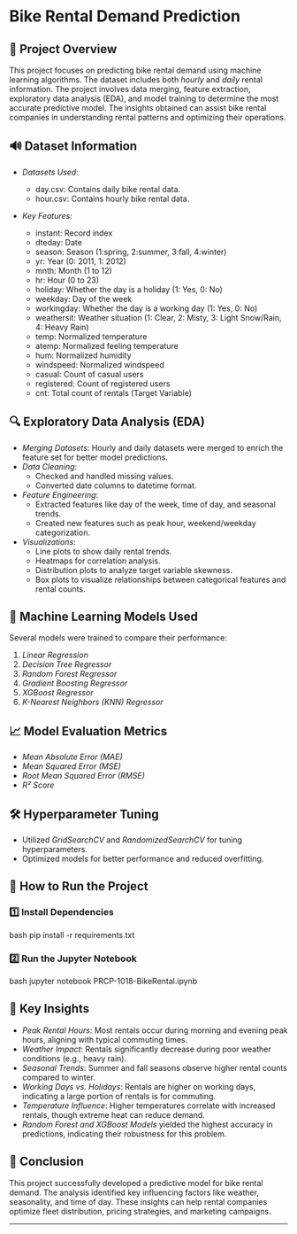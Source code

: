# Bike Rental Demand Prediction

## 📌 Project Overview

This project focuses on predicting bike rental demand using machine learning algorithms. The dataset includes both *hourly* and *daily* rental information. The project involves data merging, feature extraction, exploratory data analysis (EDA), and model training to determine the most accurate predictive model. The insights obtained can assist bike rental companies in understanding rental patterns and optimizing their operations.

## 🔊 Dataset Information

- *Datasets Used*:
  - day.csv: Contains daily bike rental data.
  - hour.csv: Contains hourly bike rental data.

- *Key Features*:
  - instant: Record index
  - dteday: Date
  - season: Season (1:spring, 2:summer, 3:fall, 4:winter)
  - yr: Year (0: 2011, 1: 2012)
  - mnth: Month (1 to 12)
  - hr: Hour (0 to 23)
  - holiday: Whether the day is a holiday (1: Yes, 0: No)
  - weekday: Day of the week
  - workingday: Whether the day is a working day (1: Yes, 0: No)
  - weathersit: Weather situation (1: Clear, 2: Misty, 3: Light Snow/Rain, 4: Heavy Rain)
  - temp: Normalized temperature
  - atemp: Normalized feeling temperature
  - hum: Normalized humidity
  - windspeed: Normalized windspeed
  - casual: Count of casual users
  - registered: Count of registered users
  - cnt: Total count of rentals (Target Variable)

## 🔍 Exploratory Data Analysis (EDA)

- *Merging Datasets*: Hourly and daily datasets were merged to enrich the feature set for better model predictions.
- *Data Cleaning*:
  - Checked and handled missing values.
  - Converted date columns to datetime format.
- *Feature Engineering*:
  - Extracted features like day of the week, time of day, and seasonal trends.
  - Created new features such as peak hour, weekend/weekday categorization.
- *Visualizations*:
  - Line plots to show daily rental trends.
  - Heatmaps for correlation analysis.
  - Distribution plots to analyze target variable skewness.
  - Box plots to visualize relationships between categorical features and rental counts.

## 🤖 Machine Learning Models Used

Several models were trained to compare their performance:

1. *Linear Regression*
2. *Decision Tree Regressor*
3. *Random Forest Regressor*
4. *Gradient Boosting Regressor*
5. *XGBoost Regressor*
6. *K-Nearest Neighbors (KNN) Regressor*

## 📈 Model Evaluation Metrics

- *Mean Absolute Error (MAE)*
- *Mean Squared Error (MSE)*
- *Root Mean Squared Error (RMSE)*
- *R² Score*

## 🛠 Hyperparameter Tuning
- Utilized *GridSearchCV* and *RandomizedSearchCV* for tuning hyperparameters.
- Optimized models for better performance and reduced overfitting.

## 🚀 How to Run the Project

### 1️⃣ Install Dependencies
bash
pip install -r requirements.txt


### 2️⃣ Run the Jupyter Notebook
bash
jupyter notebook PRCP-1018-BikeRental.ipynb


## 📌 Key Insights

- *Peak Rental Hours*: Most rentals occur during morning and evening peak hours, aligning with typical commuting times.
- *Weather Impact*: Rentals significantly decrease during poor weather conditions (e.g., heavy rain).
- *Seasonal Trends*: Summer and fall seasons observe higher rental counts compared to winter.
- *Working Days vs. Holidays*: Rentals are higher on working days, indicating a large portion of rentals is for commuting.
- *Temperature Influence*: Higher temperatures correlate with increased rentals, though extreme heat can reduce demand.
- *Random Forest and XGBoost Models* yielded the highest accuracy in predictions, indicating their robustness for this problem.

## 📄 Conclusion

This project successfully developed a predictive model for bike rental demand. The analysis identified key influencing factors like weather, seasonality, and time of day. These insights can help rental companies optimize fleet distribution, pricing strategies, and marketing campaigns.

---
